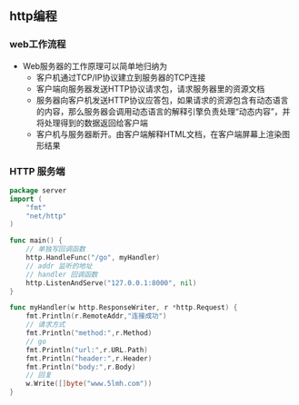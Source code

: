 ## http编程
### web工作流程
- Web服务器的工作原理可以简单地归纳为
  - 客户机通过TCP/IP协议建立到服务器的TCP连接
  - 客户端向服务器发送HTTP协议请求包，请求服务器里的资源文档
  - 服务器向客户机发送HTTP协议应答包，如果请求的资源包含有动态语言的内容，那么服务器会调用动态语言的解释引擎负责处理“动态内容”，并将处理得到的数据返回给客户端
  - 客户机与服务器断开。由客户端解释HTML文档，在客户端屏幕上渲染图形结果

### HTTP 服务端
```go
package server
import (
	"fmt"
	"net/http"
)

func main() {
	// 单独写回调函数
	http.HandleFunc("/go", myHandler)
	// addr 监听的地址
	// handler 回调函数
	http.ListenAndServe("127.0.0.1:8000", nil)
}

func myHandler(w http.ResponseWriter, r *http.Request) {
	fmt.Println(r.RemoteAddr,"连接成功")
	// 请求方式
	fmt.Println("method:",r.Method)
	// go
	fmt.Println("url:",r.URL.Path)
	fmt.Println("header:",r.Header)
	fmt.Println("body:",r.Body)
	// 回复
	w.Write([]byte("www.5lmh.com"))
}
```
